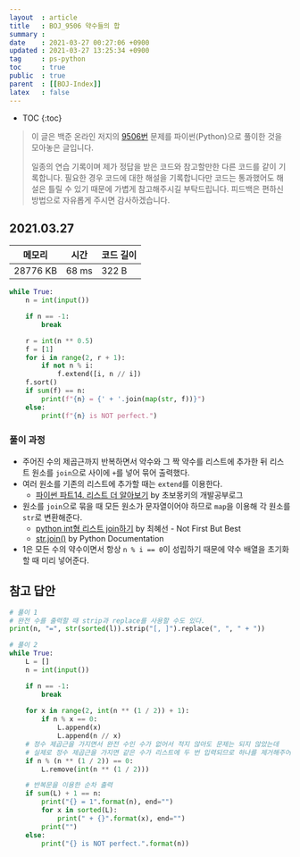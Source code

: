 ```yaml
---
layout  : article
title   : BOJ_9506 약수들의 합
summary : 
date    : 2021-03-27 00:27:06 +0900
updated : 2021-03-27 13:25:34 +0900
tag     : ps-python
toc     : true
public  : true
parent  : [[BOJ-Index]]
latex   : false
---
```

* TOC
{:toc}

>이 글은 백준 온라인 저지의 [9506번](https://www.acmicpc.net/problem/9506) 문제를 파이썬(Python)으로 풀이한 것을 모아놓은 글입니다.
>
> 일종의 연습 기록이며 제가 정답을 받은 코드와 참고할만한 다른 코드를 같이 기록합니다. 필요한 경우 코드에 대한 해설을 기록합니다만 코드는 통과했어도 해설은 틀릴 수 있기 때문에 가볍게 참고해주시길 부탁드립니다. 피드백은 편하신 방법으로 자유롭게 주시면 감사하겠습니다.

## 2021.03.27

| 메모리    | 시간  | 코드 길이 |
| --------- | ----- | --------- |
| 28776 KB  | 68 ms | 322 B     |

```python
while True:
    n = int(input())

    if n == -1:
        break

    r = int(n ** 0.5)
    f = [1]
    for i in range(2, r + 1):
        if not n % i:
            f.extend([i, n // i])
    f.sort()
    if sum(f) == n:
        print(f"{n} = {' + '.join(map(str, f))}")
    else:
        print(f"{n} is NOT perfect.")
```

### 풀이 과정

* 주어진 수의 제곱근까지 반복하면서 약수와 그 짝 약수를 리스트에 추가한 뒤 리스트 원소를 `join`으로 사이에 ` + `를 넣어 묶어 출력했다.
* 여러 원소를 기존의 리스트에 추가할 때는 `extend`를 이용한다.
    * [파이썬 파트14. 리스트 더 알아보기](https://wayhome25.github.io/python/2017/02/26/py-14-list/) by 초보몽키의 개발공부로그
* 원소를 `join`으로 묶을 때 모든 원소가 문자열이어야 하므로 `map`을 이용해 각 원소를 `str`로 변환해준다.
    * [python int형 리스트 join하기](https://hyesun03.github.io/2017/04/08/python_int_join/) by 최혜선 - Not First But Best
    * [str.join()](https://docs.python.org/ko/3/library/stdtypes.html#str.join) by Python Documentation
* 1은 모든 수의 약수이면서 항상 `n % i == 0`이 성립하기 때문에 약수 배열을 초기화할 때 미리 넣어준다.

## 참고 답안

```python
# 풀이 1
# 완전 수를 출력할 때 strip과 replace를 사용할 수도 있다.
print(n, "=", str(sorted(l)).strip("[, ]").replace(", ", " + "))

# 풀이 2
while True:
    L = []
    n = int(input())

    if n == -1:
        break
    
    for x in range(2, int(n ** (1 / 2)) + 1):
        if n % x == 0:
            L.append(x)
            L.append(n // x)
    # 정수 제곱근을 가지면서 완전 수인 수가 없어서 적지 않아도 문제는 되지 않았는데
    # 실제로 정수 제곱근을 가지면 같은 수가 리스트에 두 번 입력되므로 하나를 제거해주어야 한다.
    if n % (n ** (1 / 2)) == 0:
        L.remove(int(n ** (1 / 2)))

    # 반복문을 이용한 순차 출력
    if sum(L) + 1 == n:
        print("{} = 1".format(n), end="")
        for x in sorted(L):
            print(" + {}".format(x), end="")
        print("")
    else:
        print("{} is NOT perfect.".format(n))
```

